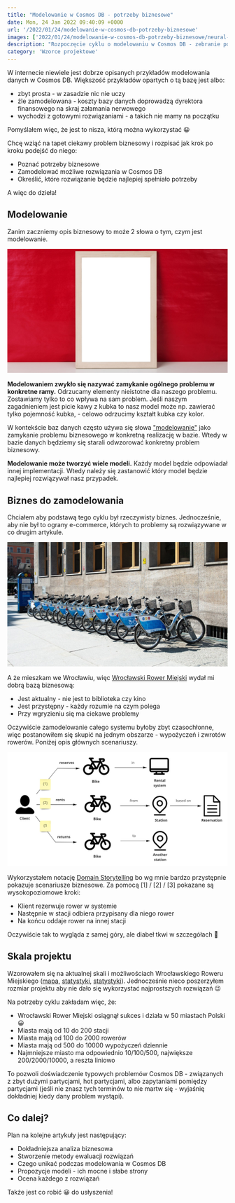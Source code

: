 ```yaml
---
title: "Modelowanie w Cosmos DB - potrzeby biznesowe"
date: Mon, 24 Jan 2022 09:40:09 +0000
url: '/2022/01/24/modelowanie-w-cosmos-db-potrzeby-biznesowe'
images: ['2022/01/24/modelowanie-w-cosmos-db-potrzeby-biznesowe/neural-system.jpg']
description: "Rozpoczęcie cyklu o modelowaniu w Cosmos DB - zebranie potrzeb biznesowych"
category: 'Wzorce projektowe'
---
```


W internecie niewiele jest dobrze opisanych przykładów modelowania danych w Cosmos DB. 
Większość przykładów opartych o tą bazę jest albo:

- zbyt prosta - w zasadzie nic nie uczy
- źle zamodelowana - koszty bazy danych doprowadzą dyrektora finansowego na skraj załamania nerwowego
- wychodzi z gotowymi rozwiązaniami - a takich nie mamy na początku
 
Pomyślałem więc, że jest to nisza, którą można wykorzystać 😀

Chcę wziąć na tapet ciekawy problem biznesowy i rozpisać jak krok po kroku podejść do niego:

- Poznać potrzeby biznesowe
- Zamodelować możliwe rozwiązania w Cosmos DB
- Określić, które rozwiązanie będzie najlepiej spełniało potrzeby

A więc do dzieła!

## Modelowanie

Zanim zaczniemy opis biznesowy to może 2 słowa o tym, czym jest modelowanie.

[![](frame.jpg)](frame.jpg)

**Modelowaniem zwykło się nazywać zamykanie ogólnego problemu w konkretne ramy.** Odrzucamy elementy nieistotne dla naszego problemu. Zostawiamy tylko to co wpływa na sam problem. Jeśli naszym zagadnieniem jest picie kawy z kubka to nasz model może np. zawierać tylko pojemność kubka, - celowo odrzucimy  kształt kubka czy kolor.

W kontekście baz danych często używa się słowa ["modelowanie"](https://docs.microsoft.com/en-us/azure/cosmos-db/sql/modeling-data) jako zamykanie problemu biznesowego w konkretną realizację w bazie. Wtedy w bazie danych będziemy się starali odwzorować konkretny problem biznesowy.

**Modelowanie może tworzyć wiele modeli.** Każdy model będzie odpowiadał innej implementacji. Wtedy należy się zastanowić który model będzie najlepiej rozwiązywał nasz przypadek.

## Biznes do zamodelowania

Chciałem aby podstawą tego cyklu był rzeczywisty biznes. Jednocześnie, aby nie był to ograny e-commerce, których to problemy są rozwiązywane w co drugim artykule.

[![](bikes.jpg)](bikes.jpg)

A że mieszkam we Wrocławiu, więc [Wrocławski Rower Miejski](https://wroclawskirower.pl/) wydał mi dobrą bazą biznesową:

- Jest aktualny - nie jest to biblioteka czy kino
- Jest przystępny - każdy rozumie na czym polega
- Przy wgryzieniu się ma ciekawe problemy

Oczywiście zamodelowanie całego systemu byłoby zbyt czasochłonne, więc postanowiłem się skupić na jednym obszarze - wypożyczeń i zwrotów rowerów. Poniżej opis głównych scenariuszy.

[![](cosmos-1.jpg)](cosmos-1.jpg)

Wykorzystałem notację [Domain Storytelling](https://domainstorytelling.org/) bo wg mnie bardzo przystępnie pokazuje scenariusze biznesowe. Za pomocą [1] / [2] / [3] pokazane są wysokopoziomowe kroki:

- Klient rezerwuje rower w systemie
- Następnie w stacji odbiera przypisany dla niego rower
- Na końcu oddaje rower na innej stacji

Oczywiście tak to wygląda z samej góry, ale diabeł tkwi w szczegółach 🧐

## Skala projektu

Wzorowałem się na aktualnej skali i możliwościach Wrocławskiego Roweru Miejskiego ([mapa](https://wroclawskirower.pl/), [statystyki](https://pl.wikipedia.org/wiki/Wroc%C5%82awski_Rower_Miejski), [statystyki](https://wroclawskirower.pl/nowy-dzienny-rekord-wypozyczen-wroclawskiego-roweru-miejskiego/)). Jednocześnie nieco poszerzyłem rozmiar projektu aby nie dało się wykorzystać najprostszych rozwiązań 😉

Na potrzeby cyklu zakładam więc, że:

 - Wrocławski Rower Miejski osiągnął sukces i działa w 50 miastach Polski 😀
 - Miasta mają od 10 do 200 stacji
 - Miasta mają od 100 do 2000 rowerów
 - Miasta mają od 500 do 10000 wypożyczeń dziennie
 - Najmniejsze miasto ma odpowiednio 10/100/500, największe 200/2000/10000, a reszta liniowo

To pozwoli doświadczenie typowych problemów Cosmos DB - związanych z zbyt dużymi partycjami, hot partycjami, albo zapytaniami pomiędzy partycjami (jeśli nie znasz tych terminów to nie martw się - wyjaśnię dokładniej kiedy dany problem wystąpi).

## Co dalej?

Plan na kolejne artykuły jest następujący:

- Dokładniejsza analiza biznesowa
- Stworzenie metody ewaluacji rozwiązań
- Czego unikać podczas modelowania w Cosmos DB
- Propozycje modeli - ich mocne i słabe strony
- Ocena każdego z rozwiązań

Także jest co robić 😀 do usłyszenia!
